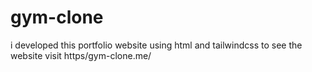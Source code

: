 # gym-clone
i developed this portfolio website using html and tailwindcss to see the website visit https/gym-clone.me/

